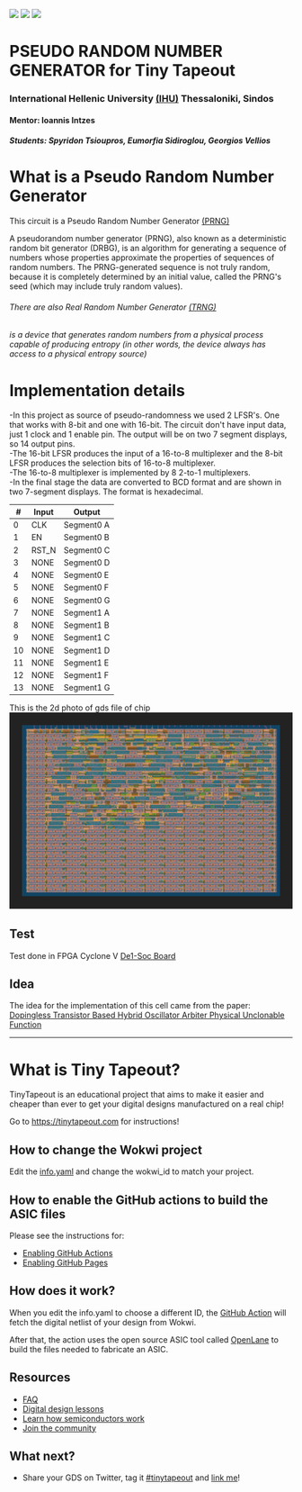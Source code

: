 ![](../../workflows/gds/badge.svg) ![](../../workflows/docs/badge.svg) ![](../../workflows/test/badge.svg)
# PSEUDO RANDOM NUMBER GENERATOR for Tiny Tapeout

### International Hellenic University [(IHU)](https://www.iee.ihu.gr/) Thessaloniki, Sindos
#### Mentor: Ioannis Intzes
##### Students: Spyridon Tsioupros, Eumorfia Sidiroglou, Georgios Vellios


# What is a Pseudo Random Number Generator 

This circuit is a Pseudo Random Number Generator [(PRNG)](https://en.wikipedia.org/wiki/Pseudorandom_number_generator) 

A pseudorandom number generator (PRNG), also known as a deterministic random bit generator (DRBG), is an algorithm for generating a sequence of numbers whose properties approximate the properties of sequences of random numbers. The PRNG-generated sequence is not truly random, because it is completely determined by an initial value, called the PRNG's seed (which may include truly random values).

###### There are also Real Random Number Generator [(TRNG)](https://en.wikipedia.org/wiki/Hardware_random_number_generator)
###### is a device that generates random numbers from a physical process capable of producing entropy (in other words, the device always has access to a physical entropy source)


# Implementation details

-In this project as source of pseudo-randomness we used 2 LFSR's. One that works with 8-bit and one with 16-bit. The circuit don't have input data,  just 1 clock and 1 enable pin. The output will be on two 7 segment displays, so 14 output pins. <br />
-The 16-bit LFSR produces the input of a 16-to-8 multiplexer and the 8-bit LFSR produces the selection bits of 16-to-8 multiplexer.  <br />
-The 16-to-8 multiplexer is implemented by 8 2-to-1 multiplexers.  <br />
-In the final stage the data are converted to BCD format and are shown in two 7-segment displays. The format is hexadecimal.

| # | Input  | Output |
| ----- | ----- | ------ |
| 0     | CLK | Segment0 A |
| 1     | EN | Segment0 B |
| 2     | RST_N | Segment0 C |
| 3     | NONE | Segment0 D |
| 4     | NONE | Segment0 E |
| 5     | NONE | Segment0 F |
| 6     | NONE | Segment0 G |
| 7     | NONE | Segment1 A |
| 8     | NONE | Segment1 B |
| 9     | NONE | Segment1 C |
| 10    | NONE | Segment1 D |
| 11    | NONE | Segment1 E |
| 12    | NONE | Segment1 F |
| 13    | NONE | Segment1 G |

This is the 2d photo of gds file of chip
![2d-photo](https://github.com/Spiros7bit/tt04-submission-test/blob/main/2d.png)


## Test

Test done in FPGA Cyclone V [De1-Soc Board](https://www.intel.com/content/www/us/en/partner/showcase/offering/a5b3b0000004cbaAAA/de1soc-board.html)

## Idea

The idea for the implementation of this cell came from the paper: [Dopingless Transistor Based Hybrid Oscillator Arbiter Physical Unclonable Function](https://ieeexplore.ieee.org/abstract/document/7987589)

----
# What is Tiny Tapeout?

TinyTapeout is an educational project that aims to make it easier and cheaper than ever to get your digital designs manufactured on a real chip!

Go to https://tinytapeout.com for instructions!

## How to change the Wokwi project

Edit the [info.yaml](info.yaml) and change the wokwi_id to match your project.

## How to enable the GitHub actions to build the ASIC files

Please see the instructions for:

- [Enabling GitHub Actions](https://tinytapeout.com/faq/#when-i-commit-my-change-the-gds-action-isnt-running)
- [Enabling GitHub Pages](https://tinytapeout.com/faq/#my-github-action-is-failing-on-the-pages-part)

## How does it work?

When you edit the info.yaml to choose a different ID, the [GitHub Action](.github/workflows/gds.yaml) will fetch the digital netlist of your design from Wokwi.

After that, the action uses the open source ASIC tool called [OpenLane](https://www.zerotoasiccourse.com/terminology/openlane/) to build the files needed to fabricate an ASIC.

## Resources

- [FAQ](https://tinytapeout.com/faq/)
- [Digital design lessons](https://tinytapeout.com/digital_design/)
- [Learn how semiconductors work](https://tinytapeout.com/siliwiz/)
- [Join the community](https://discord.gg/rPK2nSjxy8)

## What next?

- Share your GDS on Twitter, tag it [#tinytapeout](https://twitter.com/hashtag/tinytapeout?src=hashtag_click) and [link me](https://twitter.com/matthewvenn)!
